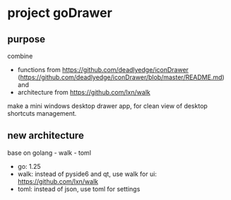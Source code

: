 # project goDrawer

## purpose

combine 
- functions from https://github.com/deadlyedge/iconDrawer (https://github.com/deadlyedge/iconDrawer/blob/master/README.md) and
- architecture from https://github.com/lxn/walk

make a mini windows desktop drawer app, for clean view of desktop shortcuts management.

## new architecture

base on golang - walk - toml

- go: 1.25
- walk: instead of pyside6 and qt, use walk for ui: https://github.com/lxn/walk
- toml: instead of json, use toml for settings
